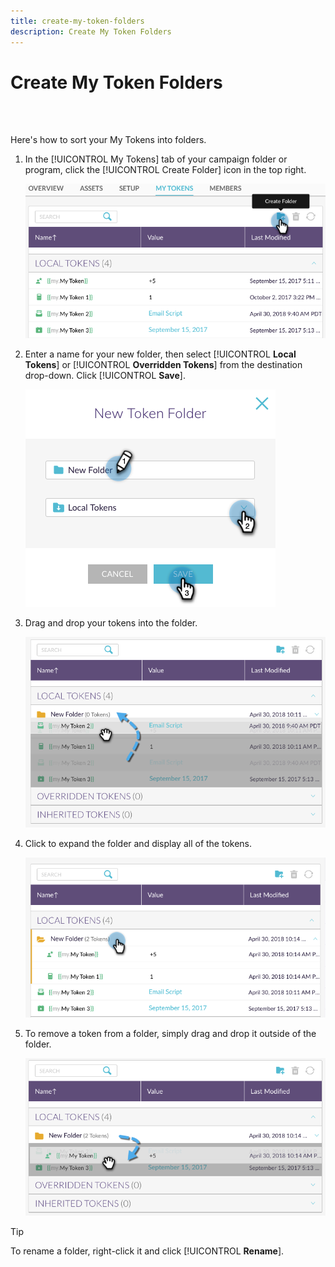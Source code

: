 ```yaml
---
title: create-my-token-folders
description: Create My Token Folders
---
```


# Create My Token Folders

<br>&nbsp;

Here's how to sort your My Tokens into folders.

1. In the [!UICONTROL My Tokens] tab of your campaign folder or program, click the [!UICONTROL Create Folder] icon in the top right.

   ![Image One](/help/sky/assets/my-tokens/create-my-token-folders/create-my-token-folders-1.png)

1. Enter a name for your new folder, then select [!UICONTROL **Local Tokens**] or [!UICONTROL **Overridden Tokens**] from the destination drop-down. Click [!UICONTROL **Save**].

   ![Image Two](/help/sky/assets/my-tokens/create-my-token-folders/create-my-token-folders-2.png)

1. Drag and drop your tokens into the folder.

   ![Image Three](/help/sky/assets/my-tokens/create-my-token-folders/create-my-token-folders-3.png)

1. Click to expand the folder and display all of the tokens.

   ![Image Four](/help/sky/assets/my-tokens/create-my-token-folders/create-my-token-folders-4.png)

1. To remove a token from a folder, simply drag and drop it outside of the folder.

   ![Image Five](/help/sky/assets/my-tokens/create-my-token-folders/create-my-token-folders-5.png)

>[!TIP]
>
>To rename a folder, right-click it and click [!UICONTROL **Rename**].
